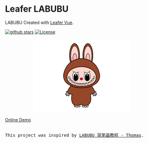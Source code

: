 # Leafer LABUBU

LABUBU Created with [Leafer Vue](https://github.com/FliPPeDround/leafer-vue).

[![github stars][github-stars-src]][github-stars-href]
[![License][license-src]][license-href]

<div align="center">
  <img src="./docs/labubu-classic.png" width="320" alt="labubu-classic" />
</div>

[Online Demo](https://labubu.xiaohe.ink)

<br>

<samp>
This project was inspired by <a href="http://xhslink.com/o/2Xum9er44EP">LABUBU 简笔画教程 - Thomas</a>.
</samp>

[github-stars-src]: https://img.shields.io/github/stars/xiaohe0601/leafer-labubu?style=flat&color=3292fe&labelColor=18181b&logo=github
[github-stars-href]: https://github.com/xiaohe0601/leafer-labubu
[license-src]: https://img.shields.io/github/license/xiaohe0601/leafer-labubu.svg?style=flat&color=3292fe&labelColor=18181b
[license-href]: https://github.com/xiaohe0601/leafer-labubu/blob/main/LICENSE
